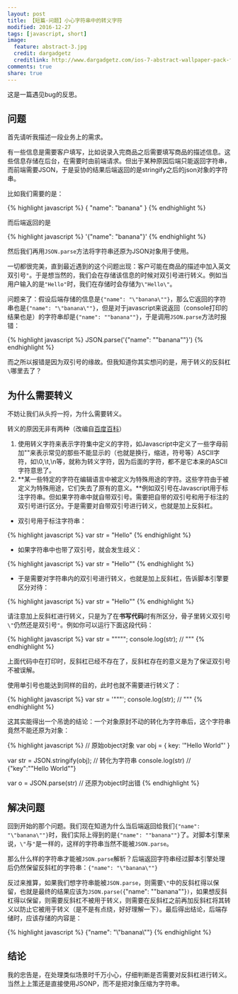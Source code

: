 ```yaml
---
layout: post
title: 【短篇·问题】小心字符串中的转义字符
modified: 2016-12-27
tags: [javascript, short]
image:
  feature: abstract-3.jpg
  credit: dargadgetz
  creditlink: http://www.dargadgetz.com/ios-7-abstract-wallpaper-pack-for-iphone-5-and-ipod-touch-retina/
comments: true
share: true
---
```


这是一篇遇见bug的反思。

## 问题

首先请听我描述一段业务上的需求。

有一些信息是需要客户填写，比如说录入完商品之后需要填写商品的描述信息。这些信息存储在后台，在需要时由前端请求。但出于某种原因后端只能返回字符串，而前端需要JSON，于是妥协的结果后端返回的是stringify之后的json对象的字符串。

比如我们需要的是：

{% highlight javascript %}
{
	"name": "banana"
}
{% endhighlight %}

而后端返回的是

{% highlight javascript %}
'{"name": "banana"}'
{% endhighlight %}

然后我们再用`JSON.parse`方法将字符串还原为JSON对象用于使用。

一切都很完美，直到最近遇到的这个问题出现：客户可能在商品的描述中加入英文双引号`"`。于是想当然的，我们会在存储该信息的时候对双引号进行转义。例如当用户输入的是`"Hello"`时，我们在存储时会存储为`\"Hello\"`。

问题来了：假设后端存储的信息是`{"name": "\"banana\""}`，那么它返回的字符串也是`{"name": "\"banana\""}`，但是对于javascript来说返回（console打印的结果也是）的字符串却是`{"name": ""banana""}`，于是调用`JSON.parse`方法时报错：

{% highlight javascript %}
JSON.parse('{"name": ""banana""}')
{% endhighlight %}

而之所以报错是因为双引号的缘故。但我知道你其实想问的是，用于转义的反斜杠`\`哪里去了？

## 为什么需要转义

不妨让我们从头捋一捋，为什么需要转义。

转义的原因无非有两种（改编自[百度百科](http://baike.baidu.com/link?url=83ELEvD7roYOxo33tnu7MpuOEegyQaGUz9rORLzSoU523YhoR48PhEf2PFeGzo7r08geKtw60bVT8MkAFmR9g_)）
1. 使用转义字符来表示字符集中定义的字符，如Javascript中定义了一些字母前加"\"来表示常见的那些不能显示的（也就是换行，缩进，符号等）ASCII字符，如\0,\t,\n等，就称为转义字符，因为后面的字符，都不是它本来的ASCII字符意思了。
2. **某一些特定的字符在编辑语言中被定义为特殊用途的字符。这些字符由于被定义为特殊用途，它们失去了原有的意义。**例如双引号在Javascript用于标注字符串。但如果字符串中就自带双引号。需要把自带的双引号和用于标注的双引号进行区分。于是需要对自带双引号进行转义，也就是加上反斜杠。

- 双引号用于标注字符串：

{% highlight javascript %}
var str = "Hello"
{% endhighlight %}

- 如果字符串中也带了双引号，就会发生歧义：

{% highlight javascript %}
var str = "Hello""
{% endhighlight %}
- 于是需要对字符串内的双引号进行转义，也就是加上反斜杠，告诉脚本引擎要区分对待：

{% highlight javascript %}
var str = "Hello\""
{% endhighlight %}

请注意加上反斜杠进行转义，只是为了在**书写代码**时有所区分，骨子里转义双引号`\"`仍然还是双引号`"`。例如你可以运行下面这段代码：

{% highlight javascript %}
var str = "\"\"\"";
console.log(str); // """
{% endhighlight %}

上面代码中在打印时，反斜杠已经不存在了，反斜杠存在的意义是为了保证双引号不被误解。

使用单引号也能达到同样的目的，此时也就不需要进行转义了：

{% highlight javascript %}
var str = '"""';
console.log(str); // """
{% endhighlight %}

这其实能得出一个吊诡的结论：一个对象原封不动的转化为字符串后，这个字符串竟然不能还原为对象：

{% highlight javascript %}
// 原始object对象
var obj = {
	key: '\"Hello World\"'
}

var str = JSON.stringify(obj); // 转化为字符串
console.log(str)
// {"key":"\"Hello World\""}


var o = JSON.parse(str) // 还原为object时出错
{% endhighlight %}


## 解决问题

回到开始的那个问题。我们现在知道为什么当后端返回给我们`{"name": "\"banana\""}`时，我们实际上得到的是`{"name": ""banana""}`了。对脚本引擎来说，`\"`与`"`是一样的，这样的字符串当然不能被`JSON.parse`。

那么什么样的字符串才能被`JSON.parse`解析？后端返回字符串经过脚本引擎处理后仍然保留反斜杠的字符串：`{"name": "\"banana\""}`

反过来推算，如果我们想字符串能被`JSON.parse`，则需要`\"`中的反斜杠得以保留，也就是最终的结果应该为`JSON.parse(`{"name": "\"banana\""}`)`，如果想反斜杠得以保留，则需要反斜杠不被用于转义，则需要在反斜杠之前再加反斜杠将其转义以防止它被用于转义（是不是有点绕，好好理解一下）。最后得出结论，后端存储时，应该存储的内容是：

{% highlight javascript %}
{"name": "\\"banana\\""}
{% endhighlight %}

## 结论

我的忠告是，在处理类似场景时千万小心，仔细判断是否需要对反斜杠进行转义。当然上上策还是直接使用JSONP，而不是把对象压缩为字符串。



